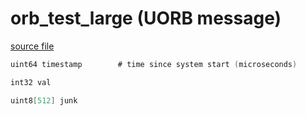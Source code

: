 # orb_test_large (UORB message)
        


[source file](https://github.com/PX4/PX4-Autopilot/blob/master/msg/orb_test_large.msg)

```c
uint64 timestamp		# time since system start (microseconds)

int32 val

uint8[512] junk

```
